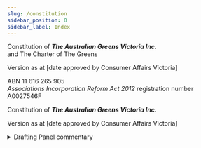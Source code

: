 ```yaml
---
slug: /constitution
sidebar_position: 0
sidebar_label: Index
---
```



Constitution of ***<span className="smallcaps">The Australian Greens Victoria Inc.</span>***  
and The Charter of The Greens

Version as at \[date approved by Consumer Affairs Victoria\]

ABN 11 616 265 905  
*Associations Incorporation Reform Act 2012* registration number
A0027546F

Constitution of ***<span className="smallcaps">The Australian Greens Victoria Inc.</span>***

Version as at \[date approved by Consumer Affairs Victoria\]

<details>

<summary>Drafting Panel commentary</summary>

<u>Overview</u>

The constitution of a political party is its key governance document. An organisation
consists of different people who will want different things and have different views.
The constitution tells us how the members have decided that decisions will be made,
how power is distributed and exercised, and who gets to decide what. Most people will
agree that our Constitution needs to be both democratic – reflecting in some way the
views of the membership – and effective – capable of giving effect to its objectives.

Below is a thematic explanation of what is proposed. Where important, clauses are
mentioned.

The key elements of the proposed new structure are:

* A new State Council of 15 members elected by proportional representation by
all members.

* Branches with – in practice – a largely unchanged role, but with the capacity to
  determine their own internal administrative structure.

* Mandatory participatory and deliberative processes for members to establish
  policies and the party strategy.

* Regular all-member forums.

* Mandatory and specific affirmative action provisions, and a guaranteed right of
  participation for First Nations members at the top level of the Party.

* A much shorter and simpler document than we have now, leaving much more
  for party bodies and members to determine as needs arise.

* A system under which members who are unhappy with a decision (or non-
  decision) by the State Council can, through their branches, initiate a discussion
  of that issue involving all members, aimed at developing consensus, and in
  certain circumstances having the issue resolved by a vote of all members.

* A Constitutional Votes Committee responsible for the integrity of elections and
  for member votes under the Constitution.


</details>